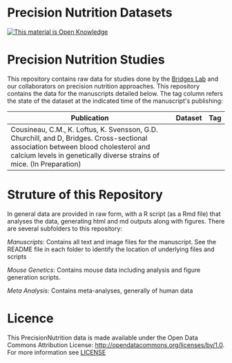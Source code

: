 Precision Nutrition Datasets
============================

<!-- Open Knowledge Link -->
 <a href="http://opendefinition.org/">
 <img alt="This material is Open Knowledge" border="0"
  src="http://assets.okfn.org/images/ok_buttons/ok_80x15_blue.png" /></a>
<!-- /Open Knowledge Link -->

# Precision Nutrition Studies

This repository contains raw data for studies done by the [Bridges Lab](http://bridgeslab.sph.umich.edu) and our collaborators on precision nutrition approaches.  This repository contains the data for the manuscripts detailed below.  The tag column refers the state of the dataset at the indicated time of the manuscript's publishing:

| Publication | Dataset | Tag |
|-------------|---------|-----|
| Cousineau, C.M., K. Loftus, K. Svensson, G.D. Churchill, and D, Bridges. Cross-sectional association between blood cholesterol and calcium levels in genetically diverse strains of mice. (In Preparation) | | |



# Struture of this Repository

In general data are provided in raw form, with a R script (as a Rmd file) that analyses the data, generating html and md outputs along with figures.  There are several subfolders to this repository:

*Manuscripts*: Contains all text and image files for the manuscript.  See the README file in each folder to identify the location of underlying files and scripts

*Mouse Genetics*: Contains mouse data including analysis and figure generation scripts.

*Meta Analysis*: Contains meta-analyses, generally of human data


# Licence

This PrecisionNutrition data is made available under the Open Data Commons Attribution License: http://opendatacommons.org/licenses/by/1.0.  For more information see [LICENSE](https://github.com/BridgesLab/PrecisionNutrition/blob/master/LICENSE.txt)

